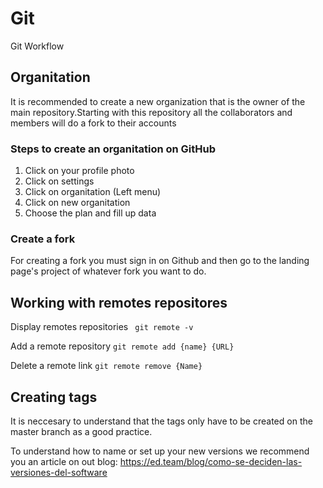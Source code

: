 # Git

Git Workflow 

## Organitation

It is recommended to create a new organization that is the owner of the main repository.Starting with this repository all the collaborators and members will do a fork to their accounts

### Steps to create an organitation on GitHub

1. Click on your profile photo
2. Click on settings
3. Click on organitation (Left menu)
4. Click on new organitation
3. Choose the plan and fill up data

### Create a fork

For creating a fork you must sign in on Github and then go to the landing page's project of whatever fork you want to do. 

## Working with remotes repositores

Display remotes repositories
` git remote -v`

Add a remote repository
`git remote add {name} {URL}`

Delete a remote link
`git remote remove {Name}`


## Creating tags

It is neccesary to understand that the tags only have to be created on the master branch as a good practice.

To understand how to name or set up your new versions we recommend you an article on out blog: https://ed.team/blog/como-se-deciden-las-versiones-del-software
